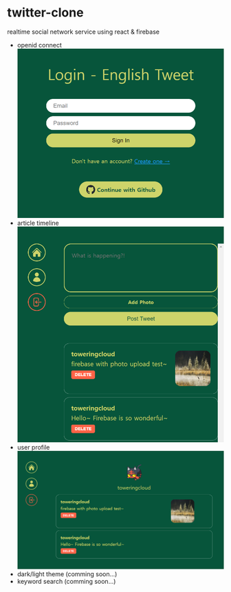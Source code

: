 # twitter-clone

realtime social network service using react & firebase

-   openid connect
    ![Alt text](https://github.com/toweringcloud/twitter-clone/blob/main/demo/snapshot1.png?raw=true)
-   article timeline
    ![Alt text](https://github.com/toweringcloud/twitter-clone/blob/main/demo/snapshot2.png?raw=true)
-   user profile
    ![Alt text](https://github.com/toweringcloud/twitter-clone/blob/main/demo/snapshot3.png?raw=true)
-   dark/light theme (comming soon...)
-   keyword search (comming soon...)
